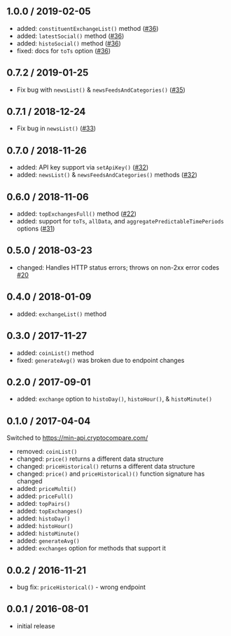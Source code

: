 1.0.0 / 2019-02-05
------------------

- added: `constituentExchangeList()` method ([#36](https://github.com/exodusmovement/cryptocompare/pull/36))
- added: `latestSocial()` method ([#36](https://github.com/exodusmovement/cryptocompare/pull/36))
- added: `histoSocial()` method ([#36](https://github.com/exodusmovement/cryptocompare/pull/36))
- fixed: docs for `toTs` option ([#36](https://github.com/exodusmovement/cryptocompare/pull/36))

0.7.2 / 2019-01-25
------------------

- Fix bug with `newsList()` & `newsFeedsAndCategories()` ([#35](https://github.com/exodusmovement/cryptocompare/pull/35))

0.7.1 / 2018-12-24
------------------

- Fix bug in `newsList()` ([#33](https://github.com/exodusmovement/cryptocompare/pull/33))

0.7.0 / 2018-11-26
------------------

- added: API key support via `setApiKey()` ([#32](https://github.com/exodusmovement/cryptocompare/pull/32))
- added: `newsList()` & `newsFeedsAndCategories()` methods ([#32](https://github.com/exodusmovement/cryptocompare/pull/32))

0.6.0 / 2018-11-06
------------------

- added: `topExchangesFull()` method ([#22](https://github.com/exodusmovement/cryptocompare/pull/22))
- added: support for `toTs`, `allData`, and `aggregatePredictableTimePeriods` options ([#31](https://github.com/exodusmovement/cryptocompare/pull/31))

0.5.0 / 2018-03-23
------------------

- changed: Handles HTTP status errors; throws on non-2xx error codes [#20](https://github.com/ExodusMovement/cryptocompare/pull/20)

0.4.0 / 2018-01-09
------------------

- added: `exchangeList()` method

0.3.0 / 2017-11-27
------------------

- added: `coinList()` method
- fixed: `generateAvg()` was broken due to endpoint changes

0.2.0 / 2017-09-01
------------------

- added: `exchange` option to `histoDay()`, `histoHour()`, & `histoMinute()`

0.1.0 / 2017-04-04
------------------

Switched to https://min-api.cryptocompare.com/

- removed: `coinList()`
- changed: `price()` returns a different data structure
- changed: `priceHistorical()` returns a different data structure
- changed: `price()` and `priceHistorical)()` function signature has changed
- added: `priceMulti()`
- added: `priceFull()`
- added: `topPairs()`
- added: `topExchanges()`
- added: `histoDay()`
- added: `histoHour()`
- added: `histoMinute()`
- added: `generateAvg()`
- added: `exchanges` option for methods that support it

0.0.2 / 2016-11-21
------------------
- bug fix: `priceHistorical()` - wrong endpoint

0.0.1 / 2016-08-01
------------------
- initial release
